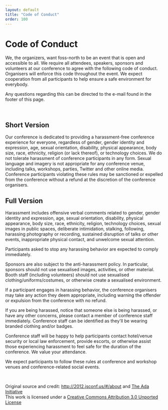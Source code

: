 ```yaml
---
layout: default
title: "Code of Conduct"
order: 100
---
```


# Code of Conduct

We, the organizers, want foss-north to be an event that is open and accessible to all. We require all attendees, speakers, sponsors and volunteers at our conference to agree with the following code of conduct. Organisers will enforce this code throughout the event. We expect cooperation from all participants to help ensure a safe environment for everybody.
 
Any questions regarding this can be directed to the e-mail found in the footer of this page.

<div class="bodybreak">&nbsp;</div>

## Short Version

Our conference is dedicated to providing a harassment-free conference experience for everyone, regardless of gender, gender identity and expression, age, sexual orientation, disability, physical appearance, body size, race, ethnicity, religion (or lack thereof), or technology choices. We do not tolerate harassment of conference participants in any form. Sexual language and imagery is not appropriate for any conference venue, including talks, workshops, parties, Twitter and other online media. Conference participants violating these rules may be sanctioned or expelled from the conference without a refund at the discretion of the conference organisers.
 
## Full Version

Harassment includes offensive verbal comments related to gender, gender identity and expression, age, sexual orientation, disability, physical appearance, body size, race, ethnicity, religion, technology choices, sexual images in public spaces, deliberate intimidation, stalking, following, harassing photography or recording, sustained disruption of talks or other events, inappropriate physical contact, and unwelcome sexual attention.
 
Participants asked to stop any harassing behavior are expected to comply immediately.
 
Sponsors are also subject to the anti-harassment policy. In particular, sponsors should not use sexualised images, activities, or other material. Booth staff (including volunteers) should not use sexualised clothing/uniforms/costumes, or otherwise create a sexualised environment.
 
If a participant engages in harassing behavior, the conference organisers may take any action they deem appropriate, including warning the offender or expulsion from the conference with no refund.
 
If you are being harassed, notice that someone else is being harassed, or have any other concerns, please contact a member of conference staff immediately. Conference staff can be identified as they'll be wearing branded clothing and/or badges.
 
Conference staff will be happy to help participants contact hotel/venue security or local law enforcement, provide escorts, or otherwise assist those experiencing harassment to feel safe for the duration of the conference. We value your attendance.
 
We expect participants to follow these rules at conference and workshop venues and conference-related social events.
 
<div class="bodybreak">&nbsp;</div>

Original source and credit: <a href="http://2012.jsconf.us/#/about">http://2012.jsconf.us/#/about</a> and <a href="http://geekfeminism.wikia.com/wiki/Conference_anti-harassment/Policy">The Ada Initiative</a><br />
This work is licensed under a <a href="http://creativecommons.org/licenses/by/3.0/deed.en_US">Creative Commons Attribution 3.0 Unported License</a>
